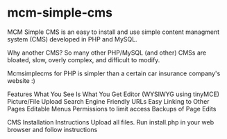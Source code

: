 # mcm-simple-cms
MCM Simple CMS is an easy to install and use simple content managment system (CMS) developed in PHP and MySQL.

Why another CMS?
So many other PHP/MySQL (and other) CMSs are bloated, slow, overly complex, and difficult to modify.

Mcmsimplecms for PHP is simpler than a certain car insurance company's website :)

Features
What You See Is What You Get Editor (WYSIWYG using tinyMCE)
Picture/File Upload
Search Engine Friendly URLs
Easy Linking to Other Pages
Editable Menus
Permissions to limit access
Backups of Page Edits

CMS Installation Instructions
Upload all files. Run install.php in your web browser and follow instructions
